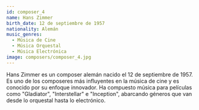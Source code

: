 ```yaml
---
id: composer_4
name: Hans Zimmer
birth_date: 12 de septiembre de 1957
nationality: Alemán
music_genres:
  - Música de Cine
  - Música Orquestal
  - Música Electrónica
image: composers/composer_4.jpg
---
```


Hans Zimmer es un composer alemán nacido el 12 de septiembre de 1957. Es uno de los composeres más influyentes en la música de cine y es conocido por su enfoque innovador. Ha compuesto música para películas como "Gladiator", "Interstellar" e "Inception", abarcando géneros que van desde lo orquestal hasta lo electrónico.
